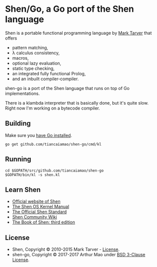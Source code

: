 # Shen/Go, a Go port of the Shen language

Shen is a portable functional programming language by [Mark Tarver](http://marktarver.com) that offers

- pattern matching,
- λ calculus consistency,
- macros,
- optional lazy evaluation,
- static type checking,
- an integrated fully functional Prolog,
- and an inbuilt compiler-compiler.

shen-go is a port of the Shen language that runs on top of Go implementations.

There is a klambda interpreter that is basically done, but it's quite slow. Right now I'm working on a bytecode compiler.

## Building

Make sure you [have Go installed](https://golang.org/doc/install).

```
go get github.com/tiancaiamao/shen-go/cmd/kl
```

## Running

```
cd $GOPATH/src/github.com/tiancaiamao/shen-go
$GOPATH/bin/kl -s shen.kl
```

## Learn Shen
* [Official website of Shen](http://shenlanguage.org/)
* [The Shen OS Kernel Manual](http://shenlanguage.org/learn-shen/index.html)
* [The Official Shen Standard](http://www.shenlanguage.org/learn-shen/shendoc.htm)
* [Shen Community Wiki](https://github.com/Shen-Language/wiki/wiki)
* [The Book of Shen: third edition](https://www.amazon.co.uk/Book-Shen-Third-Mark-Tarver/dp/1784562130)

## License

- Shen, Copyright © 2010-2015 Mark Tarver - [License](http://www.shenlanguage.org/license.pdf).
- shen-go, Copyright © 2017-2017 Arthur Mao under [BSD 3-Clause License](http://opensource.org/licenses/BSD-3-Clause).
